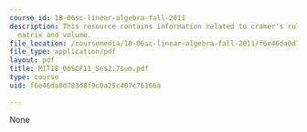 ```yaml
---
course_id: 18-06sc-linear-algebra-fall-2011
description: This resource contains information related to cramer's rule, inverse
  matrix and volume.
file_location: /coursemedia/18-06sc-linear-algebra-fall-2011/f6e46da0d783d8f9c0a25c407c76166a_MIT18_06SCF11_Ses2.7sum.pdf
file_type: application/pdf
layout: pdf
title: MIT18_06SCF11_Ses2.7sum.pdf
type: course
uid: f6e46da0d783d8f9c0a25c407c76166a

---
```

None